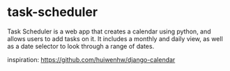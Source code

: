 # task-scheduler
Task Scheduler is a web app that creates a calendar using python, and allows users to add tasks on it. It includes a monthly and daily view, as well as a date selector to look through a range of dates.

inspiration: https://github.com/huiwenhw/django-calendar
